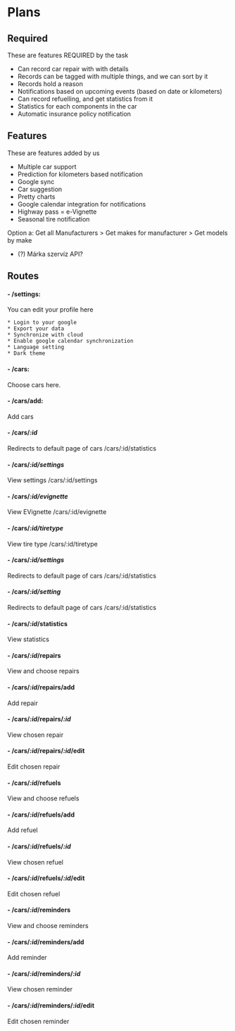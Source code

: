 # Plans

## Required

These are features REQUIRED by the task

- Can record car repair with with details
- Records can be tagged with multiple things, and we can sort by it
- Records hold a reason
- Notifications based on upcoming events (based on date or kilometers)
- Can record refuelling, and get statistics from it
- Statistics for each components in the car
- Automatic insurance policy notification

## Features

These are features added by us

- Multiple car support
- Prediction for kilometers based notification
- Google sync
- Car suggestion
- Pretty charts
- Google calendar integration for notifications
- Highway pass = e-Vignette
- Seasonal tire notification

Option a: Get all Manufacturers > Get makes for manufacturer > Get models by make

- \(?\) Márka szervíz API?

## Routes

#### - /settings:
You can edit your profile here

    * Login to your google
    * Export your data
    * Synchronize with cloud
    * Enable google calendar synchronization
    * Language setting
    * Dark theme

#### - **/cars:**
Choose cars here.

#### - **/cars/add:**
Add cars

#### - **/cars/*:id***
Redirects to default page of cars
/cars/:id/statistics

#### - **/cars/*:id/settings***
View settings
/cars/:id/settings

#### - **/cars/*:id/evignette***
View EVignette
/cars/:id/evignette

#### - **/cars/*:id/tiretype***
View tire type
/cars/:id/tiretype

#### - **/cars/*:id/settings***
Redirects to default page of cars
/cars/:id/statistics

#### - **/cars/*:id/setting***
Redirects to default page of cars
/cars/:id/statistics

#### - **/cars/*:id*/statistics**
View statistics

#### - **/cars/*:id*/repairs**
View and choose repairs

#### - **/cars/*:id*/repairs/add**
Add repair

#### - **/cars/*:id*/repairs/*:id***
View chosen repair

#### - **/cars/*:id*/repairs/*:id*/edit**
Edit chosen repair

#### - **/cars/*:id*/refuels**
View and choose refuels

#### - **/cars/*:id*/refuels/add**
Add refuel

#### - **/cars/*:id*/refuels/*:id***
View chosen refuel

#### - **/cars/*:id*/refuels/*:id*/edit**
Edit chosen refuel

#### - **/cars/*:id*/reminders**
View and choose reminders

#### - **/cars/*:id*/reminders/add**
Add reminder

#### - **/cars/*:id*/reminders/*:id***
View chosen reminder

#### - **/cars/*:id*/reminders/*:id*/edit**
Edit chosen reminder
